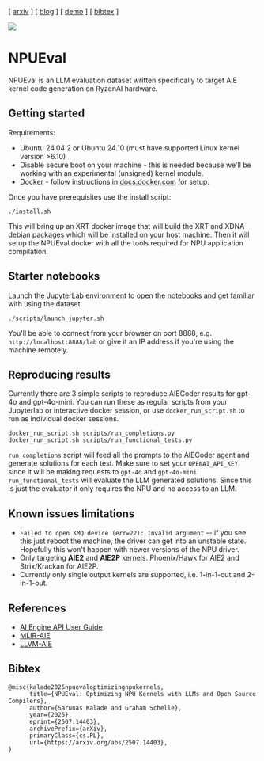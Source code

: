 [ [arxiv](https://arxiv.org/abs/2507.14403v1) ] [ [blog](https://amdresearch.github.io/NPUEval/blog.html) ] [ [demo](notebooks/03_use_your_own_model.ipynb) ] [ [bibtex](#bibtex) ]

![](docs/header_small.png)

# NPUEval

NPUEval is an LLM evaluation dataset written specifically to target AIE kernel code generation on RyzenAI hardware.

## Getting started

Requirements:
* Ubuntu 24.04.2 or Ubuntu 24.10 (must have supported Linux kernel version >6.10)
* Disable secure boot on your machine - this is needed because we'll be working with an experimental (unsigned) kernel module.
* Docker - follow instructions in [docs.docker.com](https://docs.docker.com/engine/install/ubuntu/) for setup.

Once you have prerequisites use the install script:
```
./install.sh
```

This will bring up an XRT docker image that will build the XRT and XDNA debian packages which will be installed on your host machine. Then it will setup the NPUEval docker with all the tools required for NPU application compilation.

## Starter notebooks

Launch the JupyterLab environment to open the notebooks and get familiar with using the dataset

```
./scripts/launch_jupyter.sh
```

You'll be able to connect from your browser on port 8888, e.g. `http://localhost:8888/lab` or give it an IP address if you're using the machine remotely.

## Reproducing results

Currently there are 3 simple scripts to reproduce AIECoder results for gpt-4o and gpt-4o-mini. You can run these as regular scripts from your Jupyterlab or interactive docker session, or use `docker_run_script.sh` to run as individual docker sessions.

```
docker_run_script.sh scripts/run_completions.py
docker_run_script.sh scripts/run_functional_tests.py
```

`run_completions` script will feed all the prompts to the AIECoder agent and generate solutions for each test. Make sure to set your `OPENAI_API_KEY` since it will be making requests to `gpt-4o` and `gpt-4o-mini`. 
`run_functional_tests` will evaluate the LLM generated solutions. Since this is just the evaluator it only requires the NPU and no access to an LLM.

## Known issues limitations

* `Failed to open KMQ device (err=22): Invalid argument` -- if you see this just reboot the machine, the driver can get into an unstable state. Hopefully this won't happen with newer versions of the NPU driver.
* Only targeting **AIE2** and **AIE2P** kernels. Phoenix/Hawk for AIE2 and Strix/Krackan for AIE2P.
* Currently only single output kernels are supported, i.e. 1-in-1-out and 2-in-1-out.

## References

* [AI Engine API User Guide](https://docs.amd.com/r/en-US/ug1079-ai-engine-kernel-coding/AI-Engine-API-Overview)
* [MLIR-AIE](https://github.com/Xilinx/mlir-aie)
* [LLVM-AIE](https://github.com/Xilinx/llvm-aie)

## Bibtex

```
@misc{kalade2025npuevaloptimizingnpukernels,
      title={NPUEval: Optimizing NPU Kernels with LLMs and Open Source Compilers}, 
      author={Sarunas Kalade and Graham Schelle},
      year={2025},
      eprint={2507.14403},
      archivePrefix={arXiv},
      primaryClass={cs.PL},
      url={https://arxiv.org/abs/2507.14403}, 
}
```